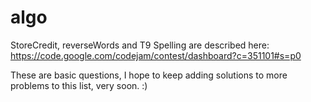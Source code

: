 algo
====

StoreCredit, reverseWords and T9 Spelling are described here: https://code.google.com/codejam/contest/dashboard?c=351101#s=p0

These are basic questions, I hope to keep adding solutions to more problems to this list, very soon. :) 

